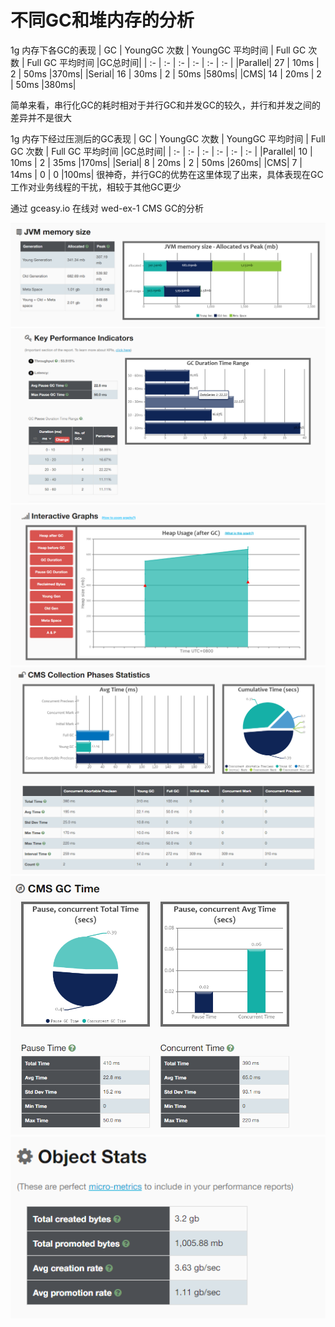 # 不同GC和堆内存的分析

1g 内存下各GC的表现
| GC | YoungGC 次数 | YoungGC 平均时间 | Full GC 次数 | Full GC 平均时间 |GC总时间|
| :- | :- | :- | :- | :- | :- |
|Parallel| 27 | 10ms | 2 | 50ms |370ms|
|Serial| 16 | 30ms | 2 | 50ms |580ms|
|CMS| 14 | 20ms | 2 | 50ms |380ms|

简单来看，串行化GC的耗时相对于并行GC和并发GC的较久，并行和并发之间的差异并不是很大

1g 内存下经过压测后的GC表现
| GC | YoungGC 次数 | YoungGC 平均时间 | Full GC 次数 | Full GC 平均时间 |GC总时间|
| :- | :- | :- | :- | :- | :- |
|Parallel| 10 | 10ms | 2 | 35ms |170ms|
|Serial| 8 | 20ms | 2 | 50ms |260ms|
|CMS| 7 | 14ms | 0 | 0 |100ms|
很神奇，并行GC的优势在这里体现了出来，具体表现在GC工作对业务线程的干扰，相较于其他GC更少


通过 gceasy.io 在线对 wed-ex-1 CMS GC的分析

![pic1](./resource/images/2021-01-21-21-25-42.png)
![pic2](./resource/images/2021-01-21-21-26-27.png)
![pic3](./resource/images/2021-01-21-21-27-10.png)
![pic4](./resource/images/2021-01-21-21-27-34.png)
![pic5](./resource/images/2021-01-21-21-27-58.png)
![pic6](./resource/images/2021-01-21-21-28-54.png)